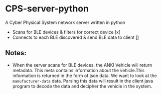 # CPS-server-python
A Cyber Physical System network server written in python

- Scans for BLE devices & filters for correct device       [x]
- Connects to each BLE discovered & send BLE data to client []

## Notes:
- When the server scans for BLE devices, the ANKI Vehicle will return metadata. This meta contains information about the vehicle.This information is returned in the form of json data. We want to look at the ```manufacturer-data``` data. Parsing this data will result in the client java program to decode the data and decipher the vehicle in the system. 
